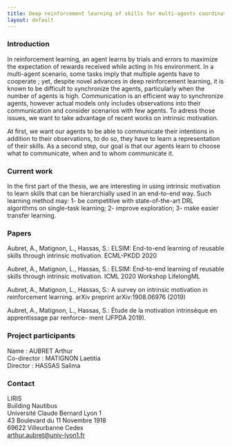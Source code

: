 ```yaml
---
title: Deep reinforcement learning of skills for multi-agents coordination.
layout: default
---
```

### Introduction
In reinforcement learning, an agent learns by trials and errors to maximize the expectation of rewards received while acting in his environment. In a multi-agent scenario, some tasks imply that multiple agents have to cooperate ; yet, despite novel advances in deep reinforcement learning, it is known to be difficult to synchronize the agents, particularly when the number of agents is high. Communication is an efficient way to synchronize agents, however actual models only includes observations into their communication and consider scenarios with few agents. To adress those issues, we want to take advantage of recent works on intrinsic motivation.

At first, we want our agents to be able to communicate their intentions in addition to their observations, to do so, they have to learn a representation of their skills. As a second step, our goal is that our agents learn to choose what to communicate, when and to whom communicate it.

### Current work

In the first part of the thesis, we are interesting in using intrinsic motivation to learn skills that can be hierarchially used in an end-to-end way. Such learning method may: 1- be competitive with state-of-the-art DRL algorithms on single-task learning; 2- improve exploration; 3- make easier transfer learning.

### Papers

Aubret, A., Matignon, L., Hassas, S.: ELSIM: End-to-end learning of reusable skills
through intrinsic motivation. ECML-PKDD 2020

Aubret, A., Matignon, L., Hassas, S.: ELSIM: End-to-end learning of reusable skills
through intrinsic motivation. ICML 2020 Workshop LifelongML

Aubret, A., Matignon, L., Hassas, S.: A survey on intrinsic motivation in reinforcement learning. arXiv
preprint arXiv:1908.06976 (2019)

Aubret, A., Matignon, L., Hassas, S.: Étude de la motivation intrinsèque en apprentissage par renforce-
ment (JFPDA 2019).




### Project participants

Name : AUBRET Arthur  
Co-director : MATIGNON Laetitia  
Director : HASSAS Salima  


### Contact

LIRIS  
Building Nautibus  
Université Claude Bernard Lyon 1  
43 Boulevard du 11 Novembre 1918  
69622 Villeurbanne Cedex  
arthur.aubret@univ-lyon1.fr  
